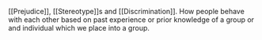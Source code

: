 [[Prejudice]], [[Stereotype]]s and [[Discrimination]]. How people behave with each other based on past experience or prior knowledge of a group or and individual which we place into a group. 